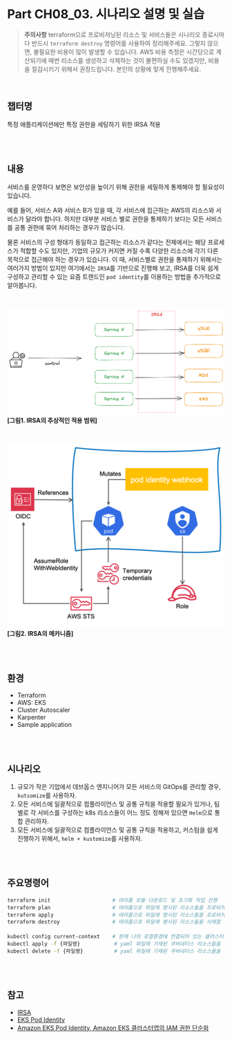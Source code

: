 # Part CH08_03. 시나리오 설명 및 실습
> **주의사항**
terraform으로 프로비저닝된 리소스 및 서비스들은 시나리오 종료시마다 반드시 `terraform destroy` 명령어를 사용하여 정리해주세요. 그렇지 않으면, 불필요한 비용이 많이 발생할 수 있습니다. AWS 비용 측정은 시간당으로 계산되기에 매번 리소스를 생성하고 삭제하는 것이 불편하실 수도 있겠지만, 비용을 절감시키기 위해서 권장드립니다. 본인의 상황에 맞게 진행해주세요.

<br>

## 챕터명

특정 애플리케이션에만 특정 권한을 세팅하기 위한 IRSA 적용

<br><br>

## 내용

서비스를 운영하다 보면은 보안성을 높이기 위해 권한을 세밀하게 통제해야 할 필요성이 있습니다. 

예를 들어, 서비스 A와 서비스 B가 있을 때, 각 서비스에 접근하는 AWS의 리소스와 서비스가 달라야 합니다. 하지만 대부분 서비스 별로 권한을 통제하기 보다는 모든 서비스를 공통 권한에 묶어 처리하는 경우가 많습니다. 

물론 서비스의 구성 형태가 동일하고 접근하는 리소스가 같다는 전제에서는 해당 프로세스가 적합할 수도 있지만, 기업의 규모가 커지면 커질 수록 다양한 리소스에 각기 다른 목적으로 접근해야 하는 경우가 있습니다. 이 때, 서비스별로 권한을 통제하기 위해서는 여러가지 방법이 있지만 여기에서는 `IRSA`를 기반으로 진행해 보고, IRSA를 더욱 쉽게 구성하고 관리할 수 있는 요즘 트렌드인 `pod identity`를 이용하는 방법을 추가적으로 알아봅니다.

<br>

![IRSA_01](../../images/07-senario01.png)
**[그림1. IRSA의 추상적인 적용 범위]**

<br>

![IRSA_02](../../images/07-senario02.png)
**[그림2. IRSA의 메카니즘]**

<br><br>

## 환경

- Terraform
- AWS: EKS
- Cluster Autoscaler
- Karpenter
- Sample application

<br><br>

## 시나리오

1. 규모가 작은 기업에서 데브옵스 엔지니어가 모든 서비스의 GitOps를 관리할 경우, `kutsomize`를 사용하자.
2. 모든 서비스에 일괄적으로 컴플라이언스 및 공통 규칙을 적용할 필요가 있거나, 팀 별로 각 서비스를 구성하는 k8s 리소스들이 어느 정도 정해져 있으면 `Helm`으로 통합 관리하자.
3. 모든 서비스에 일괄적으로 컴플라이언스 및 공통 규칙을 적용하고, 커스텀을 쉽게 진행하기 위해서, `helm + kustomize`를 사용하자.

<br><br>

## 주요명령어

```bash
terraform init                    # 테라폼 모듈 다운로드 및 초기화 작업 진행
terraform plan                    # 테라폼으로 파일에 명시된 리소스들을 프로비저닝 하기 전 확인단계
terraform apply                   # 테라폼으로 파일에 명시된 리소스들을 프로비저닝
terraform destroy                 # 테라폼으로 파일에 명시된 리소스들을 삭제함

kubectl config current-context    # 현재 나의 로컬환경에 연결되어 있는 클러스터 확인
kubectl apply -f {파일명}           # yaml 파일에 기재된 쿠버네티스 리소스들을 생성
kubectl delete -f {파일명}          # yaml 파일에 기재된 쿠버네티스 리소스들을 삭제
```

<br><br>

## 참고
- [IRSA](https://docs.aws.amazon.com/ko_kr/eks/latest/userguide/iam-roles-for-service-accounts.html)
- [EKS Pod Identity](https://docs.aws.amazon.com/ko_kr/eks/latest/userguide/pod-identities.html)
- [Amazon EKS Pod Identity, Amazon EKS 클러스터앱의 IAM 권한 단순화](https://aws.amazon.com/ko/blogs/korea/amazon-eks-pod-identity-simplifies-iam-permissions-for-applications-on-amazon-eks-clusters/)
